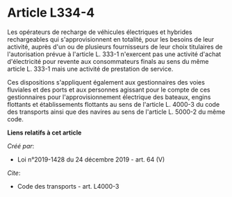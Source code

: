 # Article L334-4

Les opérateurs de recharge de véhicules électriques et hybrides rechargeables qui s'approvisionnent en totalité, pour les
besoins de leur activité, auprès d'un ou de plusieurs fournisseurs de leur choix titulaires de l'autorisation prévue à
l'article L. 333-1 n'exercent pas une activité d'achat d'électricité pour revente aux consommateurs finals au sens du même
article L. 333-1 mais une activité de prestation de service.

Ces dispositions s'appliquent également aux gestionnaires des voies fluviales et des ports et aux personnes agissant pour le
compte de ces gestionnaires pour l'approvisionnement électrique des bateaux, engins flottants et établissements flottants au
sens de l'article L. 4000-3 du code des transports ainsi que des navires au sens de l'article L. 5000-2 du même code.

**Liens relatifs à cet article**

_Créé par_:

  - Loi n°2019-1428 du 24 décembre 2019 - art. 64 (V)

_Cite_:

  - Code des transports - art. L4000-3
